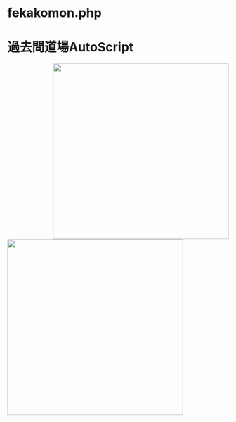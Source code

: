 # fekakomon.php

# 過去問道場AutoScript

<div style="text-align: right;"><img src="https://github.com/injectxr/fekakomon.php/assets/90289410/21829786-267f-4e5c-bfb4-a403f0bd3a10" width="400"></div>
<div style="text-align: left;"><img src="https://github.com/injectxr/fekakomon.php/assets/90289410/90c06fb0-1b21-4616-a4c7-07b63ae25ce5" width="400"></div>
